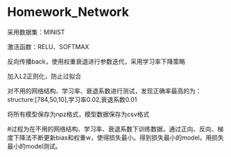 # Homework_Network

采用数据集：MINIST

激活函数：RELU、SOFTMAX

反向传播back，使用权重衰退进行参数迭代，采用学习率下降策略

加入L2正则化，防止过拟合

对不用的网络结构、学习率、衰退系数进行测试，发现正确率最高的为：structure:[784,50,10],学习率0.02,衰退系数0.01

将所有模型保存为npz格式，模型数据保存为csv格式

#过程为在不用的网络结构、学习率、衰退系数下训练数据，通过正向、反向、梯度下降法不断更新bias和权重w，使得损失最小。得到损失最小的model。用损失最小的model测试。
 
